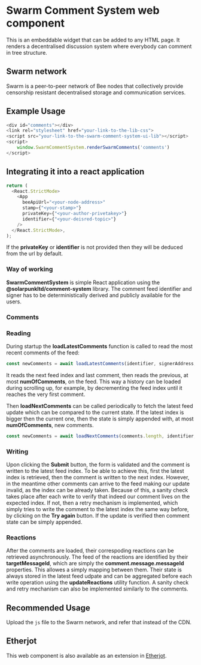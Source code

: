 # Swarm Comment System web component

This is an embeddable widget that can be added to any HTML page. It renders a decentralised discussion system where
everybody can comment in tree structure.

## Swarm network

Swarm is a peer-to-peer network of Bee nodes that collectively provide censorship resistant decentralised storage and
communication services.

## Example Usage

```javascript
<div id="comments"></div>
<link rel="stylesheet" href="your-link-to-the-lib-css">
<script src="your-link-to-the-swarm-comment-system-ui-lib"></script>
<script>
    window.SwarmCommentSystem.renderSwarmComments('comments')
</script>
```

## Integrating it into a react application

```javascript
return (
  <React.StrictMode>
    <App
      beeApiUrl="<your-node-address>"
      stamp={"<your-stamp>"}
      privateKey={"<your-author-privetakey>"}
      identifier={"<your-deisred-topic>"}
    />
  </React.StrictMode>,
);
```

If the **privateKey** or **identifier** is not provided then they will be deduced from the url by default.

### Way of working

**SwarmCommentSystem** is simple React application using the **@solarpunkltd/comment-system** library. The comment feed
identifier and signer has to be deterministically derived and publicly available for the users.

### Comments

### Reading

During startup the **loadLatestComments** function is called to read the most recent comments of the feed:

```javascript
const newComments = await loadLatestComments(identifier, signerAddress, beeApiUrl, numOfComments);
```

It reads the next feed index and last comment, then reads the previous, at most **numOfComments**, on the feed. This way
a history can be loaded during scrolling up, for example, by decrementing the feed index until it reaches the very first
comment.

Then **loadNextComments** can be called periodically to fetch the latest feed update which can be compared to the
current state. If the latest index is bigger then the current one, then the state is simply appended with, at most
**numOfComments**, new comments.

```javascript
const newComments = await loadNextComments(comments.length, identifier, signerAddress, beeApiUrl, numOfComments);
```

### Writing

Upon clicking the **Submit** button, the form is validated and the comment is written to the latest feed index. To be
able to achieve this, first the latest index is retrieved, then the comment is written to the next index. However, in
the meantime other comments can arrive to the feed making our update invalid, as the index can be already taken. Because
of this, a sanity check takes place after each write to verify that indeed our comment lives on the expected index. If
not, then a retry mechanism is implemented, which simply tries to write the comment to the latest index the same way
before, by clicking on the **Try again** button. If the update is verified then comment state can be simply appended.

### Reactions

After the comments are loaded, their correspoding reactions can be retrieved asynchronously. The feed of the reactions
are identified by their **targetMessageId**, which are simply the **comment.message.messageId** properties. This allowes
a simply mapping between them. Their state is always stored in the latest feed udpate and can be aggregated before each
write operation using the **updateReactions** utility function. A sanity check and retry mechanism can also be
implemented similarly to the comments.

## Recommended Usage

Upload the `js` file to the Swarm network, and refer that instead of the CDN.

## Etherjot

This web component is also available as an extension in [Etherjot](https://github.com/ethersphere/etherjot-web).

